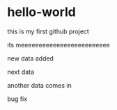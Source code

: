 # hello-world
this is my first github project

its meeeeeeeeeeeeeeeeeeeeeeeee

new data added

next data

another data comes in

bug fix
